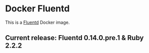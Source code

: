 # Docker Fluentd

This is a [Fluentd](http://www.fluentd.org/) Docker image.

## Current release: Fluentd 0.14.0.pre.1 & Ruby 2.2.2
